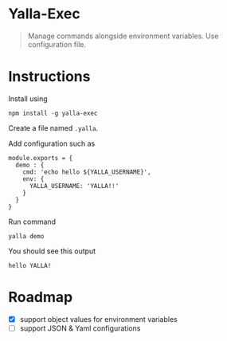 # Yalla-Exec

> Manage commands alongside environment variables. Use configuration file.

# Instructions

Install using

```
npm install -g yalla-exec
```

Create a file named `.yalla`.

Add configuration such as

```
module.exports = {
  demo : {
    cmd: 'echo hello ${YALLA_USERNAME}',
    env: {
      YALLA_USERNAME: 'YALLA!!'
    }
  }
}
```

Run command

```
yalla demo
```

You should see this output

```
hello YALLA!
```

# Roadmap

 - [X] support object values for environment variables
 - [ ] support JSON & Yaml configurations
